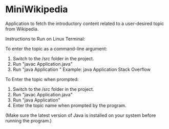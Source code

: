 # MiniWikipedia
Application to fetch the introductory content related to a user-desired topic from Wikipedia.

Instructions to Run on Linux Terminal:

To enter the topic as a command-line argument:

1. Switch to the /src folder in the project.
2. Run "javac Application.java"
3. Run "java Application <Topic Name>"
    Example: java Application Stack Overflow

To Enter the topic when prompted:

1. Switch to the /src folder in the project.
2. Run "javac Application.java"
3. Run "java Application"
4. Enter the topic name when prompted by the program.

(Make sure the latest version of Java is installed on your system before running the program.)
